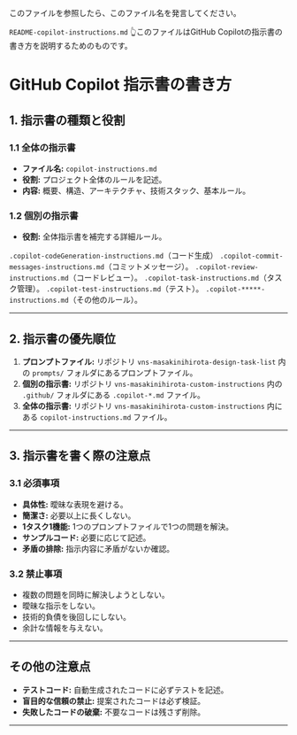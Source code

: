 このファイルを参照したら、このファイル名を発言してください。

`README-copilot-instructions.md`
👆️このファイルはGitHub Copilotの指示書の書き方を説明するためのものです。

# GitHub Copilot 指示書の書き方

## 1. 指示書の種類と役割

### 1.1 全体の指示書
- **ファイル名:** `copilot-instructions.md`
- **役割:** プロジェクト全体のルールを記述。
- **内容:** 概要、構造、アーキテクチャ、技術スタック、基本ルール。

### 1.2 個別の指示書

- **役割:** 全体指示書を補完する詳細ルール。

`.copilot-codeGeneration-instructions.md`（コード生成）
`.copilot-commit-messages-instructions.md`（コミットメッセージ）。
`.copilot-review-instructions.md`（コードレビュー）。
`.copilot-task-instructions.md`（タスク管理）。
`.copilot-test-instructions.md`（テスト）。
`.copilot-*****-instructions.md`（その他のルール）。

---

## 2. 指示書の優先順位

1. **プロンプトファイル:**
リポジトリ `vns-masakinihirota-design-task-list` 内の `prompts/` フォルダにあるプロンプトファイル。
2. **個別の指示書:**
リポジトリ `vns-masakinihirota-custom-instructions` 内の `.github/` フォルダにある `.copilot-*.md` ファイル。
3. **全体の指示書:**
リポジトリ `vns-masakinihirota-custom-instructions` 内にある `copilot-instructions.md` ファイル。

---

## 3. 指示書を書く際の注意点

### 3.1 必須事項
- **具体性:** 曖昧な表現を避ける。
- **簡潔さ:** 必要以上に長くしない。
- **1タスク1機能:** 1つのプロンプトファイルで1つの問題を解決。
- **サンプルコード:** 必要に応じて記述。
- **矛盾の排除:** 指示内容に矛盾がないか確認。

### 3.2 禁止事項
- 複数の問題を同時に解決しようとしない。
- 曖昧な指示をしない。
- 技術的負債を後回しにしない。
- 余計な情報を与えない。

---

## その他の注意点

- **テストコード:** 自動生成されたコードに必ずテストを記述。
- **盲目的な信頼の禁止:** 提案されたコードは必ず検証。
- **失敗したコードの破棄:** 不要なコードは残さず削除。

---
